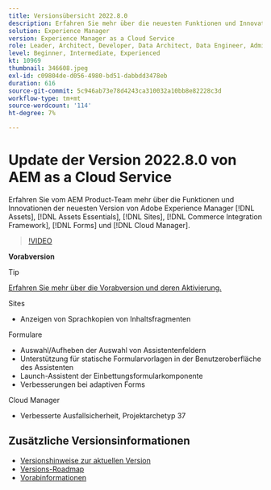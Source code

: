 ```yaml
---
title: Versionsübersicht 2022.8.0
description: Erfahren Sie mehr über die neuesten Funktionen und Innovationen in der Version 2022.8.0 von Adobe Experience Manager [!DNL Assets Essentials], [!DNL Sites], [!DNL Screens], [!DNL Forms] und [!DNL Cloud Foundation].
solution: Experience Manager
version: Experience Manager as a Cloud Service
role: Leader, Architect, Developer, Data Architect, Data Engineer, Admin, User
level: Beginner, Intermediate, Experienced
kt: 10969
thumbnail: 346608.jpeg
exl-id: c09804de-d056-4980-bd51-dabbdd3478eb
duration: 616
source-git-commit: 5c946ab73e78d4243ca310032a10bb8e82228c3d
workflow-type: tm+mt
source-wordcount: '114'
ht-degree: 7%

---
```


# Update der Version 2022.8.0 von AEM as a Cloud Service

Erfahren Sie vom AEM Product-Team mehr über die Funktionen und Innovationen der neuesten Version von Adobe Experience Manager [!DNL Assets], [!DNL Assets Essentials], [!DNL Sites], [!DNL Commerce Integration Framework], [!DNL Forms] und [!DNL Cloud Manager].

>[!VIDEO](https://video.tv.adobe.com/v/346608/?quality=12&learn=on)

**Vorabversion**

>[!TIP]
>
>[Erfahren Sie mehr über die Vorabversion und deren Aktivierung.](https://experienceleague.adobe.com/docs/experience-manager-cloud-service/content/release-notes/prerelease.html?lang=de)

Sites

* Anzeigen von Sprachkopien von Inhaltsfragmenten

Formulare

* Auswahl/Aufheben der Auswahl von Assistentenfeldern
* Unterstützung für statische Formularvorlagen in der Benutzeroberfläche des Assistenten
* Launch-Assistent der Einbettungsformularkomponente
* Verbesserungen bei adaptiven Forms

Cloud Manager

* Verbesserte Ausfallsicherheit, Projektarchetyp 37

<!-- Have questions about the release?  Discuss the release in [Experience League Communities](https://adobe.ly/3paYDAo) -->

## Zusätzliche Versionsinformationen

* [Versionshinweise zur aktuellen Version](https://experienceleague.adobe.com/docs/experience-manager-cloud-service/content/release-notes/home.html?lang=de)
* [Versions-Roadmap](https://experienceleague.adobe.com/docs/experience-manager-release-information/aem-release-updates/update-releases-roadmap.html?lang=de)
* [Vorabinformationen](https://experienceleague.adobe.com/docs/experience-manager-cloud-service/content/release-notes/prerelease.html?lang=de)
